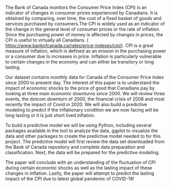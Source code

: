 The Bank of Canada monitors the Consumer Price Index (CPI) is an indicator of changes in consumer prices experienced by Canadians. It is obtained by comparing, over time, the cost of a fixed basket of goods and services purchased by consumers.The CPI is widely used as an indicator of the change in the general level of consumer prices or the rate of inflation. Since the purchasing power of money is affected by changes in prices, the CPI is useful to virtually all Canadians. ( https://www.bankofcanada.ca/rates/price-indexes/cpi/). CPI is a great measure of inflation, which is defined as an erosion in the purchasing power or a consumer due to increases in price. Inflation is particularly vulnerable to certain changes in the economy and can either be transitory or long lasting.

Our dataset contains monthly data for Canada of the Consumer Price Index since 2000 to present day. The interest of this paper is to understand the impact of economic shocks to the price of good that Canadians pay by looking at three main economic downturns since 2000. We will review three events, the dotcom downturn of 2000, the financial crisis of 2008 and most recently the impact of Covid in 2020. We will also build a predictive modeling to predict if the inflationary condition we are now facing will be long lasting or it is just short lived inflation.

To build a predictive model we will be using Python, including several packages available in the tool to analyze the data, ggplot to visualize the data and other packages to create the predictive model needed to for this project. The predictive model will first review the data set downloaded from the Bank of Canada repository and complete data preparation and classification. Next, the data will be prepared for the predictive modeling.

The paper will conclude with an understanding of the fluctuation of CPI during certain economic shocks as well as the lasting impact of these changes in inflation. Lastly, the paper will attempt to predict the lasting impact of the CPI due to latest global pandemic of COVID-19!
